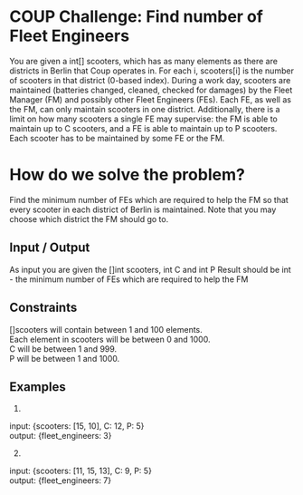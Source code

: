 # COUP Challenge: Find number of Fleet Engineers

You are given a int[] scooters, which has as many elements as there are
districts in Berlin that Coup operates in. For each i, scooters[i] is the
number of scooters in that district (0-based index).
During a work day, scooters are maintained (batteries changed, cleaned,
checked for damages) by the Fleet Manager (FM) and possibly other Fleet
Engineers (FEs). Each FE, as well as the FM, can only maintain scooters in
one district. Additionally, there is a limit on how many scooters a single
FE may supervise: the FM is able to maintain up to C scooters, and a FE is
able to maintain up to P scooters. Each scooter has to be maintained by some FE or the FM.

# How do we solve the problem?
Find the minimum number of FEs which are required to help the FM so that every scooter in
each district of Berlin is maintained. Note that you may choose which district the FM should
go to.

## Input / Output
As input you are given the []int scooters, int C and int P
Result should be int - the minimum number of FEs which are required to help the FM

## Constraints
[]scooters will contain between 1 and 100 elements.  
Each element in scooters will be between 0 and 1000.  
C will be between 1 and 999.  
P will be between 1 and 1000.  

## Examples
1)  
input:  {scooters: [15, 10], C: 12, P: 5}  
output: {fleet_engineers: 3}  
  
2)  
input:  {scooters: [11, 15, 13], C: 9, P: 5}  
output: {fleet_engineers: 7}  

